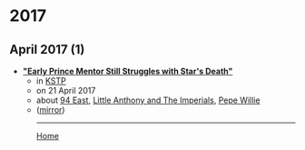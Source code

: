 # 2017

## April 2017 (1)

 - [**"Early Prince Mentor Still Struggles with Star's Death"**](https://kstp.com/news/early-prince-mentor-pepe-willie-struggles-with-princes-death-/4460798/)<ul><li>in [KSTP](https://kstp.com/)</li><li>on 21 April 2017</li><li>about [94 East](../../topics/94-east/index.md), [Little Anthony and The Imperials](../../topics/little-anthony-and-the-imperials/index.md), [Pepe Willie](../../topics/pepe-willie/index.md)</li><li>([mirror](https://web.archive.org/web/*/https://kstp.com/news/early-prince-mentor-pepe-willie-struggles-with-princes-death-/4460798/))</li><ul>

----

[Home](../index.md)
